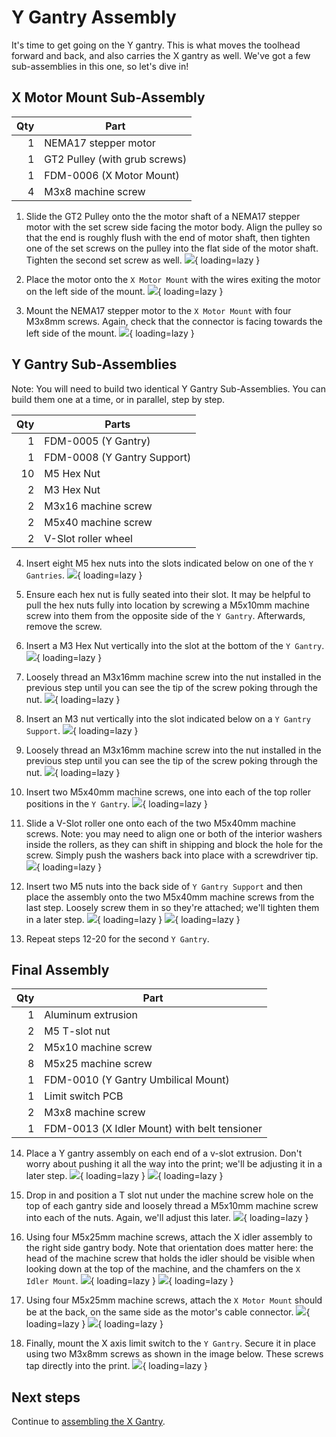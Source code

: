 # Y Gantry Assembly

It's time to get going on the Y gantry. This is what moves the toolhead forward and back, and also carries the X gantry as well. We've got a few sub-assemblies in this one, so let's dive in!

## X Motor Mount Sub-Assembly

| Qty | Part                          |
|----:|-------------------------------|
|   1 | NEMA17 stepper motor          |
|   1 | GT2 Pulley (with grub screws) |
|   1 | FDM-0006 (X Motor Mount)      |
|   4 | M3x8 machine screw            |

1. Slide the GT2 Pulley onto the the motor shaft of a NEMA17 stepper motor with the set screw side facing the motor body. Align the pulley so that the end is roughly flush with the end of motor shaft, then tighten one of the set screws on the pulley into the flat side of the motor shaft. Tighten the second set screw as well.
  ![](images/9686654f59bcb958.png){ loading=lazy }

2. Place the motor onto the `X Motor Mount` with the wires exiting the motor on the left side of the mount.
  ![](images/Y-Gantry-Assembly-Step-10-MANUAL.png){ loading=lazy }

3. Mount the NEMA17 stepper motor to the `X Motor Mount` with four M3x8mm screws. Again, check that the connector is facing towards the left side of the mount.
  ![](images/Y-Gantry-Assembly-Step-11-2.png){ loading=lazy }

## Y Gantry Sub-Assemblies

Note: You will need to build two identical Y Gantry Sub-Assemblies. You can build them one at a time, or in parallel, step by step.

| Qty | Parts                       |
|----:|-----------------------------|
|   1 | FDM-0005 (Y Gantry)         |
|   1 | FDM-0008 (Y Gantry Support) |
|  10 | M5 Hex Nut                  |
|   2 | M3 Hex Nut                  |
|   2 | M3x16 machine screw         |
|   2 | M5x40 machine screw         |
|   2 | V-Slot roller wheel         |

4. Insert eight M5 hex nuts into the slots indicated below on one of the `Y Gantries`.
  ![](images/Y-Gantry-Assembly-Step-12.png){ loading=lazy }

5. Ensure each hex nut is fully seated into their slot. It may be helpful to pull the hex nuts fully into location by screwing a M5x10mm machine screw into them from the opposite side of the `Y Gantry`. Afterwards, remove the screw.

6. Insert a M3 Hex Nut vertically into the slot at the bottom of the `Y Gantry`.
  ![](images/Y-Gantry-Assembly-Step-14.png){ loading=lazy }

7. Loosely thread an M3x16mm machine screw into the nut installed in the previous step until you can see the tip of the screw poking through the nut.
  ![](images/Y-Gantry-Assembly-Step-15.png){ loading=lazy }

8. Insert an M3 nut vertically into the slot indicated below on a `Y Gantry Support`.
  ![](images/Y-Gantry-Assembly-Step-16.png){ loading=lazy }

9. Loosely thread an M3x16mm machine screw into the nut installed in the previous step until you can see the tip of the screw poking through the nut.
  ![](images/Y-Gantry-Assembly-Step-17.png){ loading=lazy }

10. Insert two M5x40mm machine screws, one into each of the top roller positions in the `Y Gantry`.
  ![](images/Y-Gantry-Assembly-Step-18.png){ loading=lazy }

11. Slide a V-Slot roller one onto each of the two M5x40mm machine screws. Note: you may need to align one or both of the interior washers inside the rollers, as they can shift in shipping and block the hole for the screw. Simply push the washers back into place with a screwdriver tip.
  ![](images/Y-Gantry-Assembly-Step-19.png){ loading=lazy }

12. Insert two M5 nuts into the back side of `Y Gantry Support` and then place the assembly onto the two M5x40mm machine screws from the last step. Loosely screw them in so they're attached; we'll tighten them in a later step.
  ![](images/Y-Gantry-Assembly-Step-20.png){ loading=lazy }
  ![](images/Y-Gantry-Assembly-Step-20-2.png){ loading=lazy }

13. Repeat steps 12-20 for the second `Y Gantry`.

## Final Assembly

| Qty | Part                                         |
|----:|----------------------------------------------|
|   1 | Aluminum extrusion                           |
|   2 | M5 T-slot nut                                |
|   2 | M5x10 machine screw                          |
|   8 | M5x25 machine screw                          |
|   1 | FDM-0010 (Y Gantry Umbilical Mount)          |
|   1 | Limit switch PCB                             |
|   2 | M3x8 machine screw                           |
|   1 | FDM-0013 (X Idler Mount) with belt tensioner |

14. Place a Y gantry assembly on each end of a v-slot extrusion. Don't worry about pushing it all the way into the print; we'll be adjusting it in a later step.
  ![](images/Y-Gantry-Assembly-Step-22-2.png){ loading=lazy }
  ![](images/Y-Gantry-Assembly-Step-22.png){ loading=lazy }

15. Drop in and position a T slot nut under the machine screw hole on the top of each gantry side and loosely thread a M5x10mm machine screw into each of the nuts. Again, we'll adjust this later.
  ![](images/Y-Gantry-Assembly-Step-23.png){ loading=lazy }

16. Using four M5x25mm machine screws, attach the X idler assembly to the right side gantry body. Note that orientation does matter here: the head of the machine screw that holds the idler should be visible when looking down at the top of the machine, and the chamfers on the `X Idler Mount`.
  ![](images/Y-Gantry-Assembly-Step-24-ALT.png){ loading=lazy }
  ![](images/Y-Gantry-Assembly-Step-24-2.png){ loading=lazy }

17. Using four M5x25mm machine screws, attach the `X Motor Mount` should be at the back, on the same side as the motor's cable connector.
  ![](images/Y-Gantry-Assembly-Step-25.png){ loading=lazy }
  ![](images/Y-Gantry-Assembly-Step-25-2.png){ loading=lazy }

18. Finally, mount the X axis limit switch to the `Y Gantry`. Secure it in place using two M3x8mm screws as shown in the image below. These screws tap directly into the print.
  ![](images/Y-Gantry-Assembly-Step-26.png){ loading=lazy }

## Next steps

Continue to [assembling the X Gantry](../7-x-gantry-assembly/index.md).
